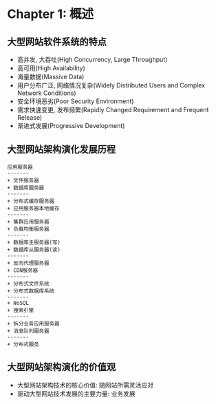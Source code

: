 # Chapter 1: 概述

## 大型网站软件系统的特点
* 高并发, 大吞吐(High Concurrency, Large Throughput)
* 高可用(High Availability)
* 海量数据(Massive Data)
* 用户分布广泛, 网络情况复杂(Widely Distributed Users and Complex Network Conditions)
* 安全环境恶劣(Poor Security Environment)
* 需求快速变更, 发布频繁(Rapidly Changed Requirement and Frequent Release)
* 渐进式发展(Progressive Development)

## 大型网站架构演化发展历程
```
应用服务器
-------
+ 文件服务器
+ 数据库服务器
-------
+ 分布式缓存服务器
+ 应用服务器本地缓存
-------
+ 集群应用服务器
+ 负载均衡服务器
-------
+ 数据库主服务器(写)
+ 数据库从服务器(读)
-------
+ 反向代理服务器
+ CDN服务器
-------
+ 分布式文件系统
+ 分布式数据库系统
-------
+ NoSQL
+ 搜索引擎
-------
+ 拆分业务应用服务器
+ 消息队列服务器
-------
+ 分布式服务
```

## 大型网站架构演化的价值观
* 大型网站架构技术的核心价值: 随网站所需灵活应对
* 驱动大型网站技术发展的主要力量: 业务发展
